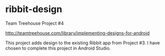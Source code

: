ribbit-design
=============

Team Treehouse Project #4

http://teamtreehouse.com/library/implementing-designs-for-android

This project adds design to the existing Ribbit app from Project #3. I have chosen to complete this project in Android Studio.

